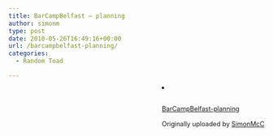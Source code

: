 ```yaml
---
title: BarCampBelfast – planning
author: simonm
type: post
date: 2010-05-26T16:49:16+00:00
url: /barcampbelfast-planning/
categories:
  - Random Toad

---
```

<div style="float: right; margin-left: 10px; margin-bottom: 10px;">
  <a href="http://www.flickr.com/photos/simonmcc/4641801229/" title="photo sharing"><img src="http://farm5.static.flickr.com/4001/4641801229_7dcbda9033_m.jpg" alt="" style="border: solid 2px #000000;" /></a><br /> <br /> <span style="font-size: 0.9em; margin-top: 0px;"><br /> <a href="http://www.flickr.com/photos/simonmcc/4641801229/">BarCampBelfast-planning</a><br /> <br /> Originally uploaded by <a href="http://www.flickr.com/people/simonmcc/">SimonMcC</a><br /> </span>
</div>

<br clear="all" />
